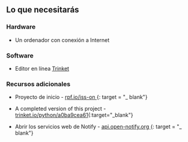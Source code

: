 ## Lo que necesitarás

### Hardware

+ Un ordenador con conexión a Internet

### Software

+ Editor en línea [Trinket](https://trinket.io/)

### Recursos adicionales

+ Proyecto de inicio - [ rpf.io/iss-on ](http://rpf.io/iss-on) {: target = "_ blank"}

+ A completed version of this project - [trinket.io/python/a0ba9cea61](https://trinket.io/python/a0ba9cea61){:target="_blank"}

+ Abrir los servicios web de Notify - [ api.open-notify.org ](http://api.open-notify.org/) {: target = "_ blank"}